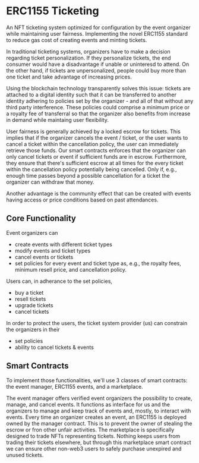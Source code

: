 # ERC1155 Ticketing

An NFT ticketing system optimized for configuration by the event organizer while maintaining user fairness. Implementing the novel ERC1155 standard to reduce gas cost of creating events and minting tickets.

In traditional ticketing systems, organizers have to make a decision regarding ticket personalization. If they personalize tickets, the end consumer would have a disadvantage if unable or uninteresd to attend. On the other hand, if tickets are unpersonalized, people could buy more than one ticket and take advantage of increasing prices.

Using the blockchain technology transparently solves this issue: tickets are attached to a digital identity such that it can be transferred to another identity adhering to policies set by the organizer - and all of that without any third party interference. These policies could comprise a minimum price or a royalty fee of transferral so that the organizer also benefits from increase in demand while maintaing user flexibility. 

User fairness is generally achieved by a locked escrow for tickets. This implies that if the organizer cancels the event / ticket, or the user wants to cancel a ticket within the cancellation policy, the user can immediately retrieve those funds. Our smart contracts enforces that the organizer can only cancel tickets or event if sufficient funds are in escrow. Furthermore, they ensure that there's sufficient escrow at all times for the every ticket within the cancellation policy potentially being cancelled. Only if, e.g., enough time passes beyond a possible cancellation for a ticket the organizer can withdraw that money. 

Another advantage is the community effect that can be created with events having access or price conditions based on past attendances.

## Core Functionality

Event organizers can 
- create events with different ticket types
- modify events and ticket types
- cancel events or tickets
- set policies for every event and ticket type as, e.g., the royalty fees, minimum resell price, and cancellation policy.

Users can, in adherance to the set policies,
- buy a ticket
- resell tickets
- upgrade tickets
- cancel tickets

In order to protect the users, the ticket system provider (us) can constrain the organizers in their 
- set policies
- ability to cancel tickets & events

## Smart Contracts

To implement those functionalities, we'll use 3 classes of smart contracts: the event manager, ERC1155 events, and a marketplace. 

The event manager offers verified event organizers the possibility to create, manage, and cancel events. It functions as interface for us and the organizers to manage and keep track of events and, mostly, to interact with events. 
Every time an organizer creates an event, an ERC1155 is deployed owned by the manager contract. This is to prevent the owner of stealing the escrow or fron other unfair activities. 
The marketplace is specifically designed to trade NFTs representing tickets. Nothing keeps users from trading their tickets elsewhere, but through this marketplace smart contract we can ensure other non-web3 users to safely purchase unexpired and unused tickets.